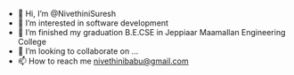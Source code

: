 - 👋 Hi, I’m @NivethiniSuresh
- 👀 I’m interested in software development
- 🌱 I’m finished my graduation B.E.CSE in Jeppiaar Maamallan Engineering College
- 💞️ I’m looking to collaborate on ...
- 📫 How to reach me nivethinibabu@gmail.com

<!---
NivethiniSuresh/NivethiniSuresh is a ✨ special ✨ repository because its `README.md` (this file) appears on your GitHub profile.
You can click the Preview link to take a look at your changes.
--->
